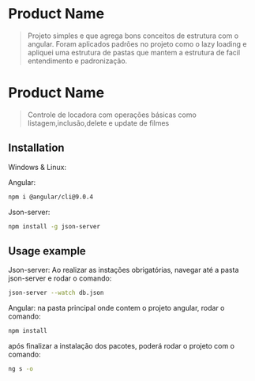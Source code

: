 # Product Name
> Projeto simples e que agrega bons conceitos de estrutura com o angular. Foram aplicados padrões no projeto como o lazy loading e apliquei uma estrutura de pastas que mantem a estrutura de facil entendimento e padronização.

# Product Name

> Controle de locadora com operações básicas como listagem,inclusão,delete e update de filmes

## Installation

Windows & Linux:

Angular:

```sh
npm i @angular/cli@9.0.4
```

Json-server:

```sh
npm install -g json-server
```

## Usage example

Json-server:
Ao realizar as instações obrigatórias, navegar até a pasta json-server e rodar o comando:
```sh
json-server --watch db.json
```

Angular:
na pasta principal onde contem o projeto angular, rodar o comando: 
```sh
npm install
```
após finalizar a instalação dos pacotes, poderá rodar o projeto com o comando:
```sh
ng s -o
```
